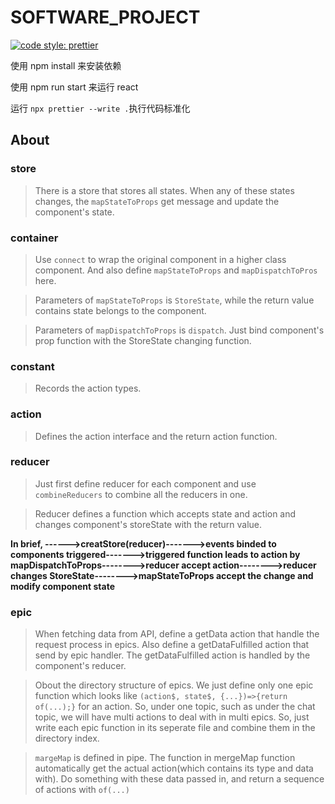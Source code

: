 # SOFTWARE_PROJECT

[![code style: prettier](https://img.shields.io/badge/code_style-prettier-ff69b4.svg?style=flat-square)](https://github.com/prettier/prettier)

使用 npm install 来安装依赖

使用 npm run start 来运行 react

运行 `npx prettier --write .`执行代码标准化

## About

### store

> There is a store that stores all states. When any of these states changes, the `mapStateToProps` get message and update the component's state.

### container

> Use `connect` to wrap the original component in a higher class component. And also define `mapStateToProps` and `mapDispatchToPros` here.

> Parameters of `mapStateToProps` is `StoreState`, while the return value contains state belongs to the component.

> Parameters of `mapDispatchToProps` is `dispatch`. Just bind component's prop function with the StoreState changing function.

### constant

> Records the action types.

### action

> Defines the action interface and the return action function.

### reducer

> Just first define reducer for each component and use `combineReducers` to combine all the reducers in one.

> Reducer defines a function which accepts state and action and changes component's storeState with the return value.

**In brief, ------>creatStore(reducer)------->events binded to components triggered------->triggered function leads to action by mapDispatchToProps-------->reducer accept action-------->reducer changes StoreState-------->mapStateToProps accept the change and modify component state**

### epic

> When fetching data from API, define a getData action that handle the request process in epics. Also define a getDataFulfilled action that send by epic handler. The getDataFulfilled action is handled by the component's reducer.

> Obout the directory structure of epics. We just define only one epic function which looks like `(action$, state$, {...})=>{return of(...);}` for an action. So, under one topic, such as under the chat topic, we will have multi actions to deal with in multi epics. So, just write each epic function in its seperate file and combine them in the directory index.

> `margeMap` is defined in pipe. The function in mergeMap function automatically get the actual action(which contains its type and data with). Do something with these data passed in, and return a sequence of actions with `of(...)`
